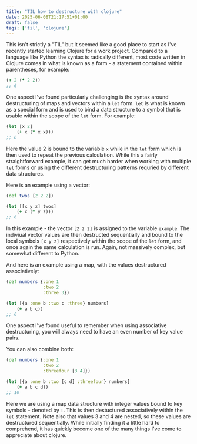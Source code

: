 ```yaml
---
title: "TIL how to destructure with clojure"
date: 2025-06-08T21:17:51+01:00
draft: false
tags: ['til', 'clojure']
---
```


This isn't strictly a "TIL" but it seemed like a good place to start as I've recently started learning Clojure for a work project. Compared to a language like Python the syntax is radically different, most code written in Clojure comes in what is known as a form - a statement contained within parentheses, for example:

```clojure
(+ 2 (* 2 2)) 
;; 6
```

One aspect I've found particularly challenging is the syntax around destructuring of maps and vectors within a `let` form. `let` is what is known as a special form and is used to bind a data structure to a symbol that is usable within the scope of the `let` form. For example:

```clojure
(let [x 2]
    (+ x (* x x)))
;; 6
```

Here the value 2 is bound to the variable `x` while in the `let` form which is then used to repeat the previous calculation. While this a fairly straightforward example, it can get much harder when working with multiple `let` forms or using the different destructuring patterns requried by different data structures.

Here is an example using a vector:

```clojure
(def twos [2 2 2])

(let [[x y z] twos]
    (+ x (* y z)))
;; 6
```

In this example - the vector `[2 2 2]` is assigned to the variable `example`. The indiviual vector values are then destructed sequentially and bound to the local symbols  `[x y z]` respectively within the scope of the `let` form, and once again the same calculation is run. Again, not massively complex, but somewhat different to Python.

And here is an example using a map, with the values destructured associatively:

```clojure
(def numbers {:one 1
              :two 2
              :three 3})

(let [{a :one b :two c :three} numbers]
    (+ a b c))
;; 6
```

One aspect I've found useful to remember when using associative destructuring, you will always need to have an even number of key value pairs.

You can also combine both:

```clojure
(def numbers {:one 1
              :two 2
              :threefour [3 4]})

(let [{a :one b :two [c d] :threefour} numbers]
    (+ a b c d))
;; 10
```

Here we are using a map data structure with integer values bound to key symbols - denoted by `:`. This is then destuctured associatively within the `let` statement. Note also that values 3 and 4 are nested, so these values are destructured sequentially. While initially finding it a little hard to comprehend, it has quickly become one of the many things I've come to appreciate about clojure.
